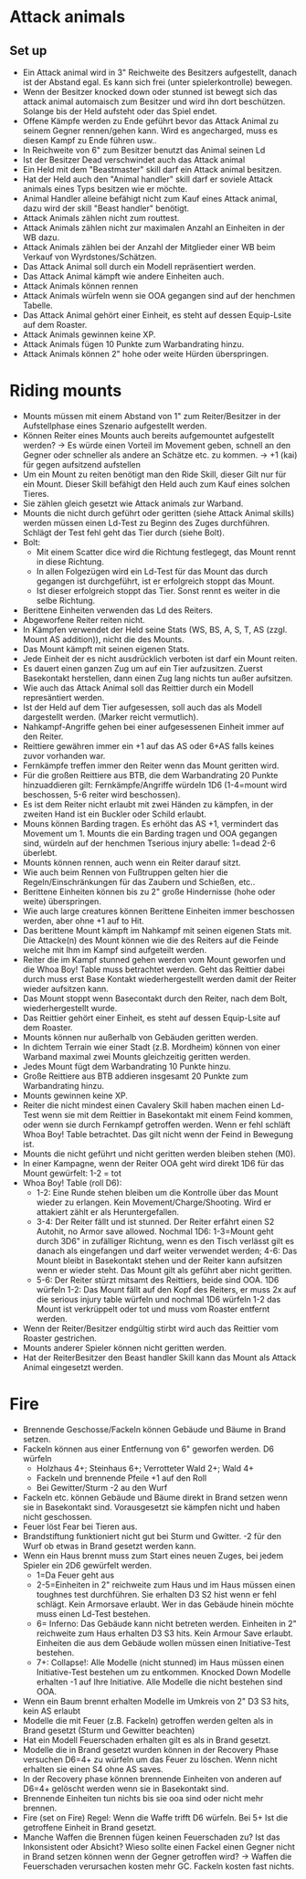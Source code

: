 # Attack animals

## Set up
* Ein Attack animal wird in 3" Reichweite des Besitzers aufgestellt, danach ist der Abstand egal. Es kann sich frei (unter spielerkontrolle) bewegen.
* Wenn der Besitzer knocked down oder stunned ist bewegt sich das attack animal automaisch zum Besitzer und wird ihn dort beschützen. Solange bis der Held aufsteht oder das Spiel endet.
* Offene Kämpfe werden zu Ende geführt bevor das Attack Animal zu seinem Gegner rennen/gehen kann. Wird es angecharged, muss es diesen Kampf zu Ende führen usw..
* In Reichweite von 6" zum Besitzer benutzt das Animal seinen Ld
* Ist der Besitzer Dead verschwindet auch das Attack animal
* Ein Held mit dem "Beastmaster" skill darf ein Attack animal besitzen.
* Hat der Held auch den "Animal handler" skill darf er soviele Attack animals eines Typs besitzen wie er möchte.
* Animal Handler alleine befähigt nicht zum Kauf eines Attack animal, dazu wird der skill "Beast handler" benötigt.
* Attack Animals zählen nicht zum routtest.
* Attack Animals zählen nicht zur maximalen Anzahl an Einheiten in der WB dazu.
* Attack Animals zählen bei der Anzahl der Mitglieder einer WB beim Verkauf von Wyrdstones/Schätzen.
* Das Attack Animal soll durch ein Modell repräsentiert werden.
* Das Attack Animal kämpft wie andere Einheiten auch.
* Attack Animals können rennen
* Attack Animals würfeln wenn sie OOA gegangen sind auf der henchmen Tabelle.
* Das Attack Animal gehört einer Einheit, es steht auf dessen Equip-Lsite auf dem Roaster.
* Attack Animals gewinnen keine XP.
* Attack Animals fügen 10 Punkte zum Warbandrating hinzu.
* Attack Animals können 2" hohe oder weite Hürden überspringen.

# Riding mounts
* Mounts müssen mit einem Abstand von 1" zum Reiter/Besitzer in der Aufstellphase eines Szenario aufgestellt werden.
* Können Reiter eines Mounts auch bereits aufgemountet aufgestellt werden? -> Es würde einen Vorteil im Movement geben, schnell an den Gegner oder schneller als andere an Schätze etc. zu kommen. -> +1 (kai) für gegen aufsitzend aufstellen
* Um ein Mount zu reiten benötigt man den Ride Skill, dieser Gilt nur für ein Mount. Dieser Skill befähigt den Held auch zum Kauf eines solchen Tieres.
* Sie zählen gleich gesetzt wie Attack animals zur Warband.
* Mounts die nicht durch geführt oder geritten (siehe Attack Animal skills) werden müssen einen Ld-Test zu Beginn des Zuges durchführen. Schlägt der Test fehl geht das Tier durch (siehe Bolt).
* Bolt:
  - Mit einem Scatter dice wird die Richtung festlegegt, das Mount rennt in diese Richtung.
  - In allen Folgezügen wird ein Ld-Test für das Mount das durch gegangen ist durchgeführt, ist er erfolgreich stoppt das Mount.
  - Ist dieser erfolgreich stoppt das Tier. Sonst rennt es weiter in die selbe Richtung.
* Berittene Einheiten verwenden das Ld des Reiters.
* Abgeworfene Reiter reiten nicht.
* In Kämpfen verwendet der Held seine Stats (WS, BS, A, S, T, AS (zzgl. Mount AS addition)), nicht die des Mounts.
* Das Mount kämpft mit seinen eigenen Stats.
* Jede Einheit der es nicht ausdrücklich verboten ist darf ein Mount reiten.
* Es dauert einen ganzen Zug um auf ein Tier aufzusitzen. Zuerst Basekontakt herstellen, dann einen Zug lang nichts tun außer aufsitzen.
* Wie auch das Attack Animal soll das Reittier durch ein Modell represäntiert werden.
* Ist der Held auf dem Tier aufgesessen, soll auch das als Modell dargestellt werden. (Marker reicht vermutlich).
* Nahkampf-Angriffe gehen bei einer aufgesessenen Einheit immer auf den Reiter.
* Reittiere gewähren immer ein +1 auf das AS oder 6+AS falls keines zuvor vorhanden war.
* Fernkämpfe treffen immer den Reiter wenn das Mount geritten wird.
* Für die großen Reittiere aus BTB, die dem Warbandrating 20 Punkte hinzuaddieren gilt: Fernkämpfe/Angriffe würdeln 1D6 (1-4=mount wird beschossen, 5-6 reiter wird beschossen).
* Es ist dem Reiter nicht erlaubt mit zwei Händen zu kämpfen, in der zweiten Hand ist ein Buckler oder Schild erlaubt.
* Mouns können Barding tragen. Es erhöht das AS +1, vermindert das Movement um 1. Mounts die ein Barding tragen und OOA gegangen sind, würdeln auf der henchmen Tserious injury abelle: 1=dead 2-6 überlebt.
* Mounts können rennen, auch wenn ein Reiter darauf sitzt.
* Wie auch beim Rennen von Fußtruppen gelten hier die Regeln/Einschränkungen für das Zaubern und Schießen, etc..
* Berittene Einheiten können bis zu 2" große Hindernisse (hohe oder weite) überspringen.
* Wie auch large creatures können Berittene Einheiten immer beschossen werden, aber ohne +1 auf to Hit.
* Das berittene Mount kämpft im Nahkampf mit seinen eigenen Stats mit. Die Attacke(n) des Mount können wie die des Reiters auf die Feinde welche mit Ihm im Kampf sind aufgeteilt werden.
* Reiter die im Kampf stunned gehen werden vom Mount geworfen und die Whoa Boy! Table muss betrachtet werden. Geht das Reittier dabei durch muss erst Base Kontakt wiederhergestellt werden damit der Reiter wieder aufsitzen kann.
* Das Mount stoppt wenn Basecontakt durch den Reiter, nach dem Bolt, wiederhergestellt wurde.
* Das Reittier gehört einer Einheit, es steht auf dessen Equip-Lsite auf dem Roaster.
* Mounts können nur außerhalb von Gebäuden geritten werden.
* In dichtem Terrain wie einer Stadt (z.B. Mordheim) können von einer Warband maximal zwei Mounts gleichzeitig geritten werden.
* Jedes Mount fügt dem Warbandrating 10 Punkte hinzu.
* Große Reittiere aus BTB addieren insgesamt 20 Punkte zum Warbandrating hinzu.
* Mounts gewinnen keine XP.
* Reiter die nicht mindest einen Cavalery Skill haben machen einen Ld-Test wenn sie mit dem Reittier in Basekontakt mit einem Feind kommen, oder wenn sie durch Fernkampf getroffen werden. Wenn er fehl schläft Whoa Boy! Table betrachtet. Das gilt nicht wenn der Feind in Bewegung ist.
* Mounts die nicht geführt und nicht geritten werden bleiben stehen (M0).
* In einer Kampagne, wenn der Reiter OOA geht wird direkt 1D6 für das Mount gewürfelt: 1-2 = tot
* Whoa Boy! Table (roll D6):
  - 1-2: Eine Runde stehen bleiben um die Kontrolle über das Mount wieder zu erlangen. Kein Movement/Charge/Shooting. Wird er attakiert zählt er als Heruntergefallen.
  - 3-4: Der Reiter fällt und ist stunned. Der Reiter erfährt einen S2 Autohit, no Armor save allowed.
    Nochmal 1D6: 1-3=Mount geht durch 3D6" in zufälliger Richtung, wenn es den Tisch verlässt gilt es danach als eingefangen und darf weiter verwendet werden;
                 4-6: Das Mount bleibt in Basekontakt stehen und der Reiter kann aufsitzen wenn er wieder steht. Das Mount gilt als geführt aber nicht geritten.
  - 5-6: Der Reiter stürzt mitsamt des Reittiers, beide sind OOA. 1D6 würfeln 1-2: Das Mount fällt auf den Kopf des Reiters, er muss 2x auf die serious injury table würfeln und nochmal 1D6 würfeln 1-2 das Mount ist verkrüppelt oder tot und muss vom Roaster entfernt werden.
* Wenn der Reiter/Besitzer endgültig stirbt wird auch das Reittier vom Roaster gestrichen.
* Mounts anderer Spieler können nicht geritten werden.
* Hat der ReiterBesitzer den Beast handler Skill kann das Mount als Attack Animal eingesetzt werden.

# Fire

* Brennende Geschosse/Fackeln können Gebäude und Bäume in Brand setzen.
* Fackeln können aus einer Entfernung von 6" geworfen werden. D6 würfeln
  - Holzhaus 4+; Steinhaus 6+; Verrotteter Wald 2+; Wald 4+
  - Fackeln und brennende Pfeile +1 auf den Roll
  - Bei Gewitter/Sturm -2 au den Wurf
* Fackeln etc. können Gebäude und Bäume direkt in Brand setzen wenn sie in Basekontakt sind. Vorausgesetzt sie kämpfen nicht und haben nicht geschossen.
* Feuer löst Fear bei Tieren aus.
* Brandstiftung funktioniert nicht gut bei Sturm und Gwitter. -2 für den Wurf ob etwas in Brand gesetzt werden kann.
* Wenn ein Haus brennt muss zum Start eines neuen Zuges, bei jedem Spieler ein 2D6 gewürfelt werden.
  - 1=Da Feuer geht aus
  - 2-5=Einheiten in 2" reichweite zum Haus und im Haus müssen einen toughnes test durchführen. Sie erhalten D3 S2 hist wenn er fehl schlägt. Kein Armorsave erlaubt. Wer in das Gebäude hinein möchte muss einen Ld-Test bestehen. 
  - 6= Inferno: Das Gebäude kann nicht betreten werden. Einheiten in 2" reichweite zum Haus erhalten D3 S3 hits. Kein Armour Save erlaubt. Einheiten die aus dem Gebäude wollen müssen einen Initiative-Test bestehen.
  - 7+: Collapse!: Alle Modelle (nicht stunned) im Haus müssen einen Initiative-Test bestehen um zu entkommen. Knocked Down Modelle erhalten -1 auf Ihre Initiative. Alle Modelle die nicht bestehen sind OOA.
* Wenn ein Baum brennt erhalten Modelle im Umkreis von 2" D3 S3 hits, kein AS erlaubt
* Modelle die mit Feuer (z.B. Fackeln) getroffen werden gelten als in Brand gesetzt (Sturm und Gewitter beachten)
* Hat ein Modell Feuerschaden erhalten gilt es als in Brand gesetzt.
* Modelle die in Brand gesetzt wurden können in der Recovery Phase versuchen D6=4+ zu würfeln um das Feuer zu löschen. Wenn nicht erhalten sie einen S4 ohne AS saves.
* In der Recovery phase können brennende Einheiten von anderen auf D6=4+ gelöscht werden wenn sie in Basekontakt sind.
* Brennende Einheiten tun nichts bis sie ooa sind oder nicht mehr brennen.
* Fire (set on Fire) Regel: Wenn die Waffe trifft D6 würfeln. Bei 5+ Ist die getroffene Einheit in Brand gesetzt.
* Manche Waffen die Brennen fügen keinen Feuerschaden zu? Ist das Inkonsistent oder Absicht? Wieso sollte einen Fackel einen Gegner nicht in Brand setzen können wenn der Gegner getroffen wird? -> Waffen die Feuerschaden verursachen kosten mehr GC. Fackeln kosten fast nichts.

